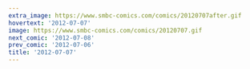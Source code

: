 ```yaml
---
extra_image: https://www.smbc-comics.com/comics/20120707after.gif
hovertext: '2012-07-07'
image: https://www.smbc-comics.com/comics/20120707.gif
next_comic: '2012-07-08'
prev_comic: '2012-07-06'
title: '2012-07-07'
---
```


